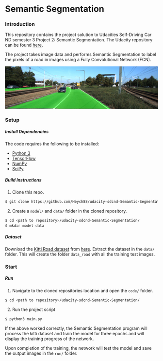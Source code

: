 # Semantic Segmentation
### Introduction

This repository contains the project solution to Udacities Self-Driving Car ND semester 3 Project 2: Semantic Segmentation. The Udacity repository can be found [here](https://github.com/udacity/CarND-Semantic-Segmentation).

The project takes image data and performs Semantic Segmentation to label the pixels of a road in images using a Fully Convolutional Network (FCN).

![Test set 3](runs/10_epoch_0.007_loss/um_000005.png)

### Setup
##### Install Dependencies
The code requires the following to be installed:
 - [Python 3](https://www.python.org/)
 - [TensorFlow](https://www.tensorflow.org/)
 - [NumPy](http://www.numpy.org/)
 - [SciPy](https://www.scipy.org/)

##### Build Instructions
1. Clone this repo.

  ```sh
  $ git clone https://github.com/Heych88/udacity-sdcnd-Semantic-Segmentation.git
  ```
2. Create a `model/` and `data/` folder in the cloned repository.

  ```sh
  $ cd <path to repository>/udacity-sdcnd-Semantic-Segmentation/
  $ mkdir model data
  ```

##### Dataset
Download the [Kitti Road dataset](http://www.cvlibs.net/datasets/kitti/eval_road.php) from [here](http://www.cvlibs.net/download.php?file=data_road.zip).  Extract the dataset in the `data/` folder.  This will create the folder `data_road` with all the training test images.

### Start
##### Run
1. Navigate to the cloned repositories location and open the `code/` folder.

 ```sh
 $ cd <path to repository>/udacity-sdcnd-Semantic-Segmentation/
 ```

2. Run the project script
 ```sh
 $ python3 main.py
 ```

If the above worked correctly, the Semantic Segmentation program will process the kitti dataset and train the model for three epochs and will display the training progress of the network.

Upon completion of the training,  the network will test the model and save the output images in the `run/` folder.  
